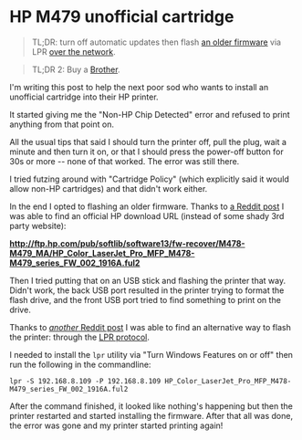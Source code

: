 # HP M479 unofficial cartridge

> TL;DR: turn off automatic updates then flash [an older firmware](http://ftp.hp.com/pub/softlib/software13/fw-recover/M478-M479_MA/HP_Color_LaserJet_Pro_MFP_M478-M479_series_FW_002_1916A.ful2) via LPR [over the network](https://www.reddit.com/r/printers/comments/tth0e4/comment/luxki98/).

> TL;DR 2: Buy a [Brother](https://global.brother/en).

I'm writing this post to help the next poor sod who wants to install an unofficial cartridge into their HP printer.

It started giving me the "Non-HP Chip Detected" error and refused to print anything from that point on.

All the usual tips that said I should turn the printer off, pull the plug, wait a minute and then turn it on, or that I should press the power-off button for 30s or more -- none of that worked. The error was still there.

I tried futzing around with "Cartridge Policy" (which explicitly said it would allow non-HP cartridges) and that didn't work either.

In the end I opted to flashing an older firmware. Thanks to [a Reddit post](https://www.reddit.com/r/printers/comments/19aqimz/comment/lvfhh6a/) I was able to find an official HP download URL (instead of some shady 3rd party website):

**http://ftp.hp.com/pub/softlib/software13/fw-recover/M478-M479_MA/HP_Color_LaserJet_Pro_MFP_M478-M479_series_FW_002_1916A.ful2**

Then I tried putting that on an USB stick and flashing the printer that way. Didn't work, the back USB port resulted in the printer trying to format the flash drive, and the front USB port tried to find something to print on the drive.

Thanks to [_another_ Reddit post](https://www.reddit.com/r/printers/comments/tth0e4/comment/luxki98/) I was able to find an alternative way to flash the printer: through the [LPR protocol](https://en.wikipedia.org/wiki/Line_Printer_Daemon_protocol).

I needed to install the `lpr` utility via "Turn Windows Features on or off" then run the following in the commandline:

```
lpr -S 192.168.8.109 -P 192.168.8.109 HP_Color_LaserJet_Pro_MFP_M478-M479_series_FW_002_1916A.ful2
```

After the command finished, it looked like nothing's happening but then the printer restarted and started installing the firmware. After that all was done, the error was gone and my printer started printing again!
